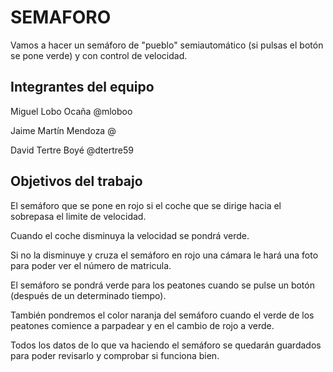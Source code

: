 # SEMAFORO

Vamos a hacer un semáforo de "pueblo" semiautomático (si pulsas el botón se pone verde) y con control de velocidad.

## Integrantes del equipo
Miguel Lobo Ocaña @mloboo

Jaime Martín Mendoza @

David Tertre Boyé @dtertre59

## Objetivos del trabajo

El semáforo que se pone en rojo si el coche que se dirige hacia el sobrepasa el limite de velocidad.

Cuando el coche disminuya la velocidad se pondrá verde.

Si no la disminuye y cruza el semáforo en rojo una cámara le hará una foto para poder ver el número de matricula.

El semáforo se pondrá verde para los peatones cuando se pulse un botón (después de un determinado tiempo). 

También pondremos el color naranja del semáforo cuando el verde de los peatones comience a parpadear y en el cambio de rojo a verde.

Todos los datos de lo que va haciendo el semáforo se quedarán guardados para poder revisarlo y comprobar si funciona bien.

